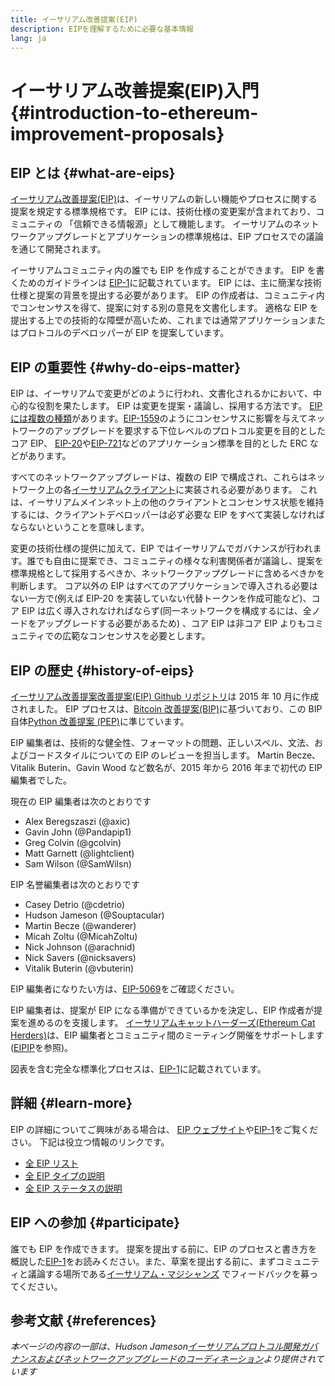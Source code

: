 ```yaml
---
title: イーサリアム改善提案(EIP)
description: EIPを理解するために必要な基本情報
lang: ja
---
```


# イーサリアム改善提案(EIP)入門 {#introduction-to-ethereum-improvement-proposals}

## EIP とは {#what-are-eips}

[イーサリアム改善提案(EIP)](https://eips.ethereum.org/)は、イーサリアムの新しい機能やプロセスに関する提案を規定する標準規格です。 EIP には、技術仕様の変更案が含まれており、コミュニティの 「信頼できる情報源」として機能します。 イーサリアムのネットワークアップグレードとアプリケーションの標準規格は、EIP プロセスでの議論を通じて開発されます。

イーサリアムコミュニティ内の誰でも EIP を作成することができます。 EIP を書くためのガイドラインは [EIP-1](https://eips.ethereum.org/EIPS/eip-1)に記載されています。 EIP には、主に簡潔な技術仕様と提案の背景を提出する必要があります。 EIP の作成者は、コミュニティ内でコンセンサスを得て、提案に対する別の意見を文書化します。 適格な EIP を提出する上での技術的な障壁が高いため、これまでは通常アプリケーションまたはプロトコルのデベロッパーが EIP を提案しています。

## EIP の重要性 {#why-do-eips-matter}

EIP は、イーサリアムで変更がどのように行われ、文書化されるかにおいて、中心的な役割を果たします。 EIP は変更を提案・議論し、採用する方法です。 [EIP には複数の種類](https://eips.ethereum.org/EIPS/eip-1#eip-types)があります。[EIP-1559](https://eips.ethereum.org/EIPS/eip-1559)のようにコンセンサスに影響を与えてネットワークのアップグレードを要求する下位レベルのプロトコル変更を目的としたコア EIP、 [EIP-20](https://eips.ethereum.org/EIPS/eip-20)や[EIP-721](https://eips.ethereum.org/EIPS/eip-721)などのアプリケーション標準を目的とした ERC などがあります。

すべてのネットワークアップグレードは、複数の EIP で構成され、これらはネットワーク上の各[イーサリアムクライアント](/learn/#clients-and-nodes)に実装される必要があります。 これは、イーサリアムメインネット上の他のクライアントとコンセンサス状態を維持するには、クライアントデベロッパーは必ず必要な EIP をすべて実装しなければならないということを意味します。

変更の技術仕様の提供に加えて、EIP ではイーサリアムでガバナンスが行われます。誰でも自由に提案でき、コミュニティの様々な利害関係者が議論し、提案を標準規格として採用するべきか、ネットワークアップグレードに含めるべきかを判断します。 コア以外の EIP はすべてのアプリケーションで導入される必要はない一方で(例えば EIP-20 を実装していない代替トークンを作成可能など)、コア EIP は広く導入されなければならず(同一ネットワークを構成するには、全ノードをアップグレードする必要があるため) 、コア EIP は非コア EIP よりもコミュニティでの広範なコンセンサスを必要とします。

## EIP の歴史 {#history-of-eips}

[イーサリアム改善提案改善提案(EIP) Github リポジトリ](https://github.com/ethereum/EIPs)は 2015 年 10 月に作成されました。 EIP プロセスは、[Bitcoin 改善提案(BIP)](https://github.com/bitcoin/bips)に基づいており、この BIP 自体[Python 改善提案 (PEP)](https://www.python.org/dev/peps/)に準じています。

EIP 編集者は、技術的な健全性、フォーマットの問題、正しいスペル、文法、およびコードスタイルについての EIP のレビューを担当します。 Martin Becze、Vitalik Buterin、Gavin Wood など数名が、2015 年から 2016 年まで初代の EIP 編集者でした。

現在の EIP 編集者は次のとおりです

- Alex Beregszaszi (@axic)
- Gavin John (@Pandapip1)
- Greg Colvin (@gcolvin)
- Matt Garnett (@lightclient)
- Sam Wilson (@SamWilsn)

EIP 名誉編集者は次のとおりです

- Casey Detrio (@cdetrio)
- Hudson Jameson (@Souptacular)
- Martin Becze (@wanderer)
- Micah Zoltu (@MicahZoltu)
- Nick Johnson (@arachnid)
- Nick Savers (@nicksavers)
- Vitalik Buterin (@vbuterin)

EIP 編集者になりたい方は、[EIP-5069](https://eips.ethereum.org/EIPS/eip-5069)をご確認ください。

EIP 編集者は、提案が EIP になる準備ができているかを決定し、EIP 作成者が提案を進めるのを支援します。 [イーサリアムキャットハーダーズ(Ethereum Cat Herders)](https://www.ethereumcatherders.com/)は、EIP 編集者とコミュニティ間のミーティング開催をサポートします([EIPIP](https://github.com/ethereum-cat-herders/EIPIP)を参照)。

図表を含む完全な標準化プロセスは、[EIP-1](https://eips.ethereum.org/EIPS/eip-1)に記載されています。

## 詳細 {#learn-more}

EIP の詳細についてご興味がある場合は、 [EIP ウェブサイト](https://eips.ethereum.org/)や[EIP-1](https://eips.ethereum.org/EIPS/eip-1)をご覧ください。 下記は役立つ情報のリンクです。

- [全 EIP リスト](https://eips.ethereum.org/all)
- [全 EIP タイプの説明](https://eips.ethereum.org/EIPS/eip-1#eip-types)
- [全 EIP ステータスの説明](https://eips.ethereum.org/EIPS/eip-1#eip-process)

## EIP への参加 {#participate}

誰でも EIP を作成できます。 提案を提出する前に、EIP のプロセスと書き方を概説した[EIP-1](https://eips.ethereum.org/EIPS/eip-1)をお読みください。また、草案を提出する前に、まずコミュニティと議論する場所である[イーサリアム・マジシャンズ](https://ethereum-magicians.org/) でフィードバックを募ってください。

## 参考文献 {#references}

<cite class="citation">

本ページの内容の一部は、Hudson Jameson[イーサリアムプロトコル開発ガバナンスおよびネットワークアップグレードのコーディネーション](https://hudsonjameson.com/2020-03-23-ethereum-protocol-development-governance-and-network-upgrade-coordination/)より提供されています

</cite>
